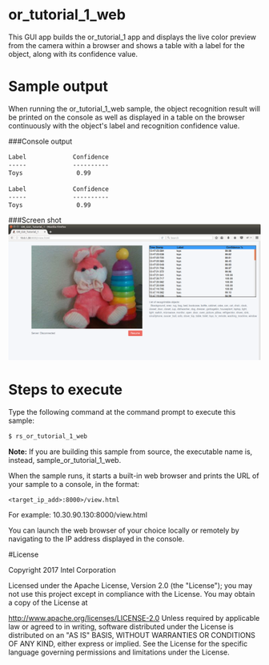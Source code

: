 # or_tutorial_1_web

This GUI app builds the or_tutorial_1 app and displays the live color preview from the camera within a browser and shows a table with a label for the object, along with its confidence value.

# Sample output

When running the or_tutorial_1_web sample, the object recognition result will be printed on the console as well as displayed in a table on the browser continuously with the object's label and recognition confidence value.

###Console output

```
Label             Confidence
-----             ----------
Toys               0.99

Label             Confidence
-----             ----------
Toys               0.99
```

###Screen shot
![Image](./docs/or_gui_tutorial_1.png?raw=true)

# Steps to execute

Type the following command at the command prompt to execute this sample:

```bash
$ rs_or_tutorial_1_web
```

**Note:** If you are building this sample from source, the executable name is, instead, sample_or_tutorial_1_web.

When the sample runs, it starts a built-in web browser and prints the URL of your sample to a console, in the format:   
    
    <target_ip_add>:8000>/view.html

For example:  10.30.90.130:8000/view.html

You can launch the web browser of your choice locally or remotely by navigating to the IP address displayed in the console.


#License

Copyright 2017 Intel Corporation

Licensed under the Apache License, Version 2.0 (the "License"); you may not use this project except in compliance with the License. You may obtain a copy of the License at

http://www.apache.org/licenses/LICENSE-2.0 Unless required by applicable law or agreed to in writing, software distributed under the License is distributed on an "AS IS" BASIS, WITHOUT WARRANTIES OR CONDITIONS OF ANY KIND, either express or implied. See the License for the specific language governing permissions and limitations under the License.
